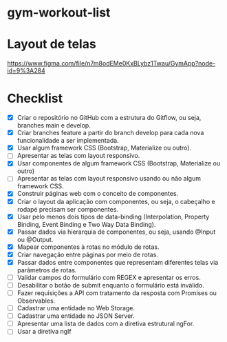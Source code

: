 # gym-workout-list

# Layout de telas
https://www.figma.com/file/n7m8odEMe0KxBLybz1Twau/GymApp?node-id=9%3A284

# Checklist

- [x] Criar o repositório no GitHub com a estrutura do Gitflow, ou seja, branches main e develop.
- [x] Criar branches feature a partir do branch develop para cada nova funcionalidade a ser implementada. 
- [x] Usar algum framework CSS (Bootstrap, Materialize ou outro).
- [ ] Apresentar as telas com layout responsivo.
- [x] Usar componentes de algum framework CSS (Bootstrap, Materialize ou outro)
- [ ] Apresentar as telas com layout responsivo usando ou não algum framework CSS.
- [x] Construir páginas web com o conceito de componentes.
- [x] Criar o layout da aplicação com componentes, ou seja, o cabeçalho e rodapé precisam ser componentes.
- [x] Usar pelo menos dois tipos de data-binding (Interpolation, Property Binding, Event Binding e Two Way Data Binding).
- [x] Passar dados via hierarquia de componentes, ou seja, usando @Input ou @Output.
- [x] Mapear componentes à rotas no módulo de rotas.
- [x] Criar navegação entre páginas por meio de rotas.
- [x] Passar dados entre componentes que representam diferentes telas via parâmetros de rotas.
- [ ] Validar campos do formulário com REGEX e apresentar os erros.
- [ ] Desabilitar o botão de submit enquanto o formulário está inválido.
- [ ] Fazer requisições a API com tratamento da resposta com Promises ou Observables.
- [ ] Cadastrar uma entidade no Web Storage.
- [ ] Cadastrar uma entidade no JSON Server.
- [ ] Apresentar uma lista de dados com a diretiva estrutural ngFor.
- [ ] Usar a diretiva ngIf
